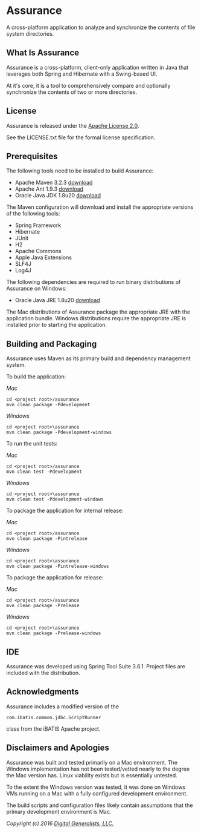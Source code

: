 [1]: https://maven.apache.org/download.cgi  "Apache Maven"
[2]: https://ant.apache.org/bindownload.cgi  "Apache Ant"
[3]: http://www.oracle.com/technetwork/articles/javase/index-jsp-138363.html "Oracle Java JDK"
[4]: http://www.apache.org/licenses/LICENSE-2.0 "Apache License 2.0"
[5]: http://digitalgeneralists.com "Digital Generalists, LLC."

# Assurance

A cross-platform application to analyze and synchronize the contents of file system directories.

## What Is Assurance

Assurance is a cross-platform, client-only application written in Java that leverages both Spring and Hibernate with a Swing-based UI.

At it's core, it is a tool to comprehensively compare and optionally synchronize the contents of two or more directories.

## License

Assurance is released under the [Apache License 2.0](4).

See the LICENSE.txt file for the formal license specification.

## Prerequisites

The following tools need to be installed to build Assurance:

* Apache Maven 3.2.3 [download](1)
* Apache Ant 1.9.3 [download](2)
* Oracle Java JDK 1.8u20 [download](3)

The Maven configuration will download and install the appropriate versions of the following tools:

* Spring Framework
* Hibernate
* JUnit
* H2
* Apache Commons
* Apple Java Extensions
* SLF4J
* Log4J

The following dependencies are required to run binary distributions of Assurance on Windows:

* Oracle Java JRE 1.8u20 [download](3)

The Mac distributions of Assurance package the appropriate JRE with the application bundle.  Windows distributions require the appropriate JRE is installed prior to starting the application.

## Building and Packaging

Assurance uses Maven as its primary build and dependency management system.  

To build the application:

*Mac*	

	cd <project root>/assurance
	mvn clean package -Pdevelopment
	
*Windows*

	cd <project root>\assurance
	mvn clean package -Pdevelopment-windows

To run the unit tests:

*Mac*	

	cd <project root>/assurance
	mvn clean test -Pdevelopment
	
*Windows*

	cd <project root>\assurance
	mvn clean test -Pdevelopment-windows

To package the application for internal release:

*Mac*	

	cd <project root>/assurance
	mvn clean package -Pintrelease
	
*Windows*

	cd <project root>\assurance
	mvn clean package -Pintrelease-windows

To package the application for release:

*Mac*	

	cd <project root>/assurance
	mvn clean package -Prelease
	
*Windows*

	cd <project root>\assurance
	mvn clean package -Prelease-windows
	
## IDE

Assurance was developed using Spring Tool Suite 3.6.1.  Project files are included with the distribution.

## Acknowledgments

Assurance includes a modified version of the 

	com.ibatis.common.jdbc.ScriptRunner 

class from the iBATIS Apache project.

## Disclaimers and Apologies

Assurance was built and tested primarily on a Mac environment.  The Windows implementation has not been tested/vetted nearly to the degree the Mac version has.  Linux viability exists but is essentially untested.

To the extent the Windows version was tested, it was done on Windows VMs running on a Mac with a fully configured development environment.

The build scripts and configuration files likely contain assumptions that the primary development environment is Mac.

*Copyright (c) 2016 [Digital Generalists, LLC.](5)*

